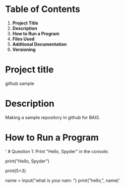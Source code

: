 # Table of Contents


1. **Project Title**
2. **Description**
3. **How to Run a Program**
4. **Files Used**
5. **Addtional Documentation**
6. **Versioning** 

# Project title 
github sample 

# Description 
Making a sample repository in github for BAIS. 

# How to Run a Program 
' # Question 1: Print "Hello, Spyder" in the console.

print("Hello, Spyder")

print(5+3)

name = input("what is your nam: ")
print("hello,", name)'
